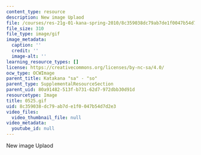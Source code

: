 ```yaml
---
content_type: resource
description: New image Uplaod
file: /courses/res-21g-01-kana-spring-2010/8c359038dc79ab7de1f0047b54d7d2e3_0525.gif
file_size: 310
file_type: image/gif
image_metadata:
  caption: ''
  credit: ''
  image-alt: ''
learning_resource_types: []
license: https://creativecommons.org/licenses/by-nc-sa/4.0/
ocw_type: OCWImage
parent_title: Katakana "sa" - "so"
parent_type: SupplementalResourceSection
parent_uid: 80a91482-513f-b731-62d7-972dbb30d91d
resourcetype: Image
title: 0525.gif
uid: 8c359038-dc79-ab7d-e1f0-047b54d7d2e3
video_files:
  video_thumbnail_file: null
video_metadata:
  youtube_id: null
---
```

New image Uplaod
